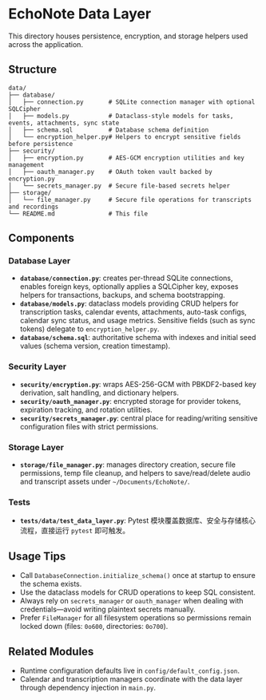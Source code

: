 # EchoNote Data Layer

This directory houses persistence, encryption, and storage helpers used across the application.

## Structure
```
data/
├── database/
│   ├── connection.py       # SQLite connection manager with optional SQLCipher
│   ├── models.py           # Dataclass-style models for tasks, events, attachments, sync state
│   ├── schema.sql          # Database schema definition
│   └── encryption_helper.py# Helpers to encrypt sensitive fields before persistence
├── security/
│   ├── encryption.py       # AES-GCM encryption utilities and key management
│   ├── oauth_manager.py    # OAuth token vault backed by encryption.py
│   └── secrets_manager.py  # Secure file-based secrets helper
├── storage/
│   └── file_manager.py     # Secure file operations for transcripts and recordings
└── README.md               # This file
```

## Components

### Database Layer
- **`database/connection.py`**: creates per-thread SQLite connections, enables foreign keys, optionally applies a SQLCipher key, exposes helpers for transactions, backups, and schema bootstrapping.
- **`database/models.py`**: dataclass models providing CRUD helpers for transcription tasks, calendar events, attachments, auto-task configs, calendar sync status, and usage metrics. Sensitive fields (such as sync tokens) delegate to `encryption_helper.py`.
- **`database/schema.sql`**: authoritative schema with indexes and initial seed values (schema version, creation timestamp).

### Security Layer
- **`security/encryption.py`**: wraps AES-256-GCM with PBKDF2-based key derivation, salt handling, and dictionary helpers.
- **`security/oauth_manager.py`**: encrypted storage for provider tokens, expiration tracking, and rotation utilities.
- **`security/secrets_manager.py`**: central place for reading/writing sensitive configuration files with strict permissions.

### Storage Layer
- **`storage/file_manager.py`**: manages directory creation, secure file permissions, temp file cleanup, and helpers to save/read/delete audio and transcript assets under `~/Documents/EchoNote/`.

### Tests
- **`tests/data/test_data_layer.py`**: Pytest 模块覆盖数据库、安全与存储核心流程，直接运行 `pytest` 即可触发。

## Usage Tips
- Call `DatabaseConnection.initialize_schema()` once at startup to ensure the schema exists.
- Use the dataclass models for CRUD operations to keep SQL consistent.
- Always rely on `secrets_manager` or `oauth_manager` when dealing with credentials—avoid writing plaintext secrets manually.
- Prefer `FileManager` for all filesystem operations so permissions remain locked down (files: `0o600`, directories: `0o700`).

## Related Modules
- Runtime configuration defaults live in `config/default_config.json`.
- Calendar and transcription managers coordinate with the data layer through dependency injection in `main.py`.
